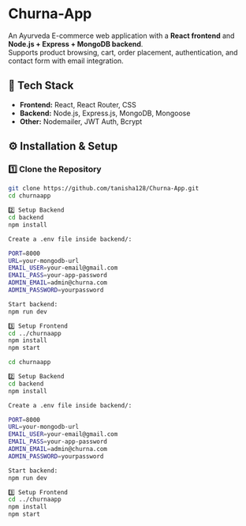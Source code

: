 # Churna-App

An Ayurveda E-commerce web application with a **React frontend** and **Node.js + Express + MongoDB backend**.  
Supports product browsing, cart, order placement, authentication, and contact form with email integration.

## 🚀 Tech Stack

- **Frontend:** React, React Router, CSS
- **Backend:** Node.js, Express.js, MongoDB, Mongoose
- **Other:** Nodemailer, JWT Auth, Bcrypt

## ⚙️ Installation & Setup

### 1️⃣ Clone the Repository
```bash
git clone https://github.com/tanisha128/Churna-App.git
cd churnaapp

2️⃣ Setup Backend
cd backend
npm install

Create a .env file inside backend/:

PORT=8000
URL=your-mongodb-url
EMAIL_USER=your-email@gmail.com
EMAIL_PASS=your-app-password
ADMIN_EMAIL=admin@churna.com
ADMIN_PASSWORD=yourpassword

Start backend:
npm run dev

3️⃣ Setup Frontend
cd ../churnaapp
npm install
npm start

cd churnaapp

2️⃣ Setup Backend
cd backend
npm install

Create a .env file inside backend/:

PORT=8000
URL=your-mongodb-url
EMAIL_USER=your-email@gmail.com
EMAIL_PASS=your-app-password
ADMIN_EMAIL=admin@churna.com
ADMIN_PASSWORD=yourpassword

Start backend:
npm run dev

3️⃣ Setup Frontend
cd ../churnaapp
npm install
npm start

